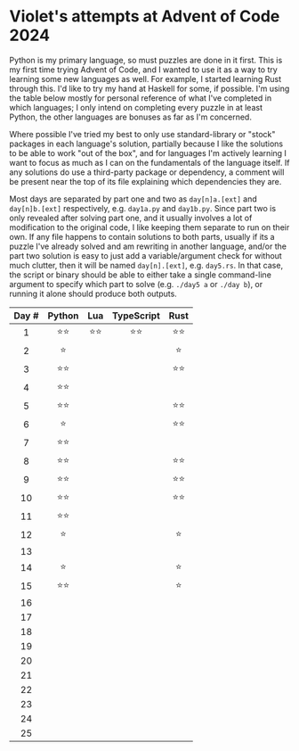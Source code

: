 # Violet's attempts at Advent of Code 2024

Python is my primary language, so must puzzles are done in it first. This is my first time trying Advent of Code, and I wanted to use it as a way to try learning some new languages as well. For example, I started learning Rust through this. I'd like to try my hand at Haskell for some, if possible. I'm using the table below mostly for personal reference of what I've completed in which languages; I only intend on completing every puzzle in at least Python, the other languages are bonuses as far as I'm concerned.

Where possible I've tried my best to only use standard-library or "stock" packages in each language's solution, partially because I like the solutions to be able to work "out of the box", and for languages I'm actively learning I want to focus as much as I can on the fundamentals of the language itself. If any solutions do use a third-party package or dependency, a comment will be present near the top of its file explaining which dependencies they are.

Most days are separated by part one and two as `day[n]a.[ext]` and `day[n]b.[ext]` respectively, e.g. `day1a.py` and `day1b.py`. Since part two is only revealed after solving part one, and it usually involves a lot of modification to the original code, I like keeping them separate to run on their own. If any file happens to contain solutions to both parts, usually if its a puzzle I've already solved and am rewriting in another language, and/or the part two solution is easy to just add a variable/argument check for without much clutter, then it will be named `day[n].[ext]`, e.g. `day5.rs`. In that case, the script or binary should be able to either take a single command-line argument to specify which part to solve (e.g. `./day5 a` or `./day b`), or running it alone should produce both outputs.

| Day # | Python | Lua | TypeScript | Rust |
|:-:    |:-:     | :-: | :-:        |:-:   |
|1      |⭐⭐|⭐⭐|⭐⭐|⭐⭐|
|2      |⭐|||⭐|
|3      |⭐⭐|||⭐⭐|
|4      |⭐⭐||||
|5      |⭐⭐|||⭐⭐|
|6      |⭐|||⭐⭐|
|7      |⭐⭐||||
|8      |⭐⭐|||⭐⭐|
|9      |⭐⭐|||⭐⭐|
|10     |⭐⭐|||⭐⭐|
|11     |⭐⭐||||
|12     |⭐|||⭐|
|13     |||||
|14     |⭐|||⭐|
|15     |⭐⭐|||⭐|
|16     |||||
|17     |||||
|18     |||||
|19     |||||
|20     |||||
|21     |||||
|22     |||||
|23     |||||
|24     |||||
|25     |||||
